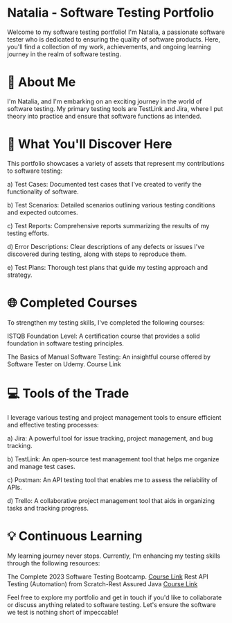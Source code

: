 # Natalia - Software Testing Portfolio
Welcome to my software testing portfolio! I'm Natalia, a passionate software tester who is dedicated to ensuring the quality of software products. Here, you'll find a collection of my work, achievements, and ongoing learning journey in the realm of software testing.

# 🧪 About Me
I'm Natalia, and I'm embarking on an exciting journey in the world of software testing. My primary testing tools are TestLink and Jira, where I put theory into practice and ensure that software functions as intended.

# 🚀 What You'll Discover Here
This portfolio showcases a variety of assets that represent my contributions to software testing:

a) Test Cases: Documented test cases that I've created to verify the functionality of software.

b) Test Scenarios: Detailed scenarios outlining various testing conditions and expected outcomes.

c) Test Reports: Comprehensive reports summarizing the results of my testing efforts.

d) Error Descriptions: Clear descriptions of any defects or issues I've discovered during testing, along with steps to reproduce them.

e) Test Plans: Thorough test plans that guide my testing approach and strategy.

# 🌐 Completed Courses
To strengthen my testing skills, I've completed the following courses:

ISTQB Foundation Level: A certification course that provides a solid foundation in software testing principles.

The Basics of Manual Software Testing: An insightful course offered by Software Tester on Udemy. Course Link

# 💻 Tools of the Trade
I leverage various testing and project management tools to ensure efficient and effective testing processes:

a) Jira: A powerful tool for issue tracking, project management, and bug tracking.

b) TestLink: An open-source test management tool that helps me organize and manage test cases.

c) Postman: An API testing tool that enables me to assess the reliability of APIs.

d) Trello: A collaborative project management tool that aids in organizing tasks and tracking progress.

# 💡 Continuous Learning
My learning journey never stops. Currently, I'm enhancing my testing skills through the following resources:

The Complete 2023 Software Testing Bootcamp. [Course Link](https://www.udemy.com/course/testerbootcamp/)
Rest API Testing (Automation) from Scratch-Rest Assured Java [Course Link]([https://www.udemy.com/course/testerbootcamp/](https://www.udemy.com/course/rest-api-automation-testing-rest-assured/))

Feel free to explore my portfolio and get in touch if you'd like to collaborate or discuss anything related to software testing. Let's ensure the software we test is nothing short of impeccable!
